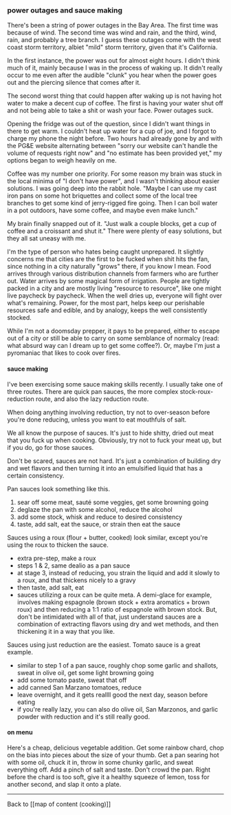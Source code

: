 ### power outages and sauce making

There's been a string of power outages in the Bay Area. The first time was because of wind. The second time was wind and rain, and the third, wind, rain, and probably a tree branch. I guess these outages come with the west coast storm territory, albiet "mild" storm territory, given that it's California.

In the first instance, the power was out for almost eight hours. I didn't think much of it, mainly because I was in the process of waking up. It didn't really occur to me even after the audible "clunk" you hear when the power goes out and the piercing silence that comes after it.

The second worst thing that could happen after waking up is not having hot water to make a decent cup of coffee. The first is having your water shut off and not being able to take a shit or wash your face. Power outages suck.

Opening the fridge was out of the question, since I didn't want things in there to get warm. I couldn't heat up water for a cup of joe, and I forgot to charge my phone the night before. Two hours had already gone by and with the PG&E website alternating between "sorry our website can't handle the volume of requests right now" and "no estimate has been provided yet," my options began to weigh heavily on me.

Coffee was my number one priority. For some reason my brain was stuck in the local minima of "I don't have power", and I wasn't thinking about easier solutions. I was going deep into the rabbit hole. "Maybe I can use my cast iron pans on some hot briquettes and collect some of the local tree branches to get some kind of jerry-rigged fire going. Then I can boil water in a pot outdoors, have some coffee, and maybe even make lunch."

My brain finally snapped out of it. "Just walk a couple blocks, get a cup of coffee and a croissant and shut it." There were plenty of easy solutions, but they all sat uneasy with me.

I'm the type of person who hates being caught unprepared. It slightly concerns me that cities are the first to be fucked when shit hits the fan, since nothing in a city naturally "grows" there, if you know I mean. Food arrives through various distribution channels from farmers who are further out. Water arrives by some magical form of irrigation. People are tightly packed in a city and are mostly living "resource to resource", like one might live paycheck by paycheck. When the well dries up, everyone will fight over what's remaining. Power, for the most part, helps keep our perishable resources safe and edible, and by analogy, keeps the well consistently stocked.  

While I'm not a doomsday prepper, it pays to be prepared, either to escape out of a city or still be able to carry on some semblance of normalcy (read: what absurd way can I dream up to get some coffee?). Or, maybe I'm just a pyromaniac that likes to cook over fires.

#### sauce making

I've been exercising some sauce making skills recently. I usually take one of three routes. There are quick pan sauces, the more complex stock-roux-reduction route, and also the lazy reduction route.

When doing anything involving reduction, try not to over-season before you're done reducing, unless you want to eat mouthfuls of salt.  

We all know the purpose of sauces. It's just to hide shitty, dried out meat that you fuck up when cooking. Obviously, try not to fuck your meat up, but if you do, go for those sauces. 

Don't be scared, sauces are not hard. It's just a combination of building dry and wet flavors and then turning it into an emulsified liquid that has a certain consistency.

Pan sauces look something like this.

1. sear off some meat, sauté some veggies, get some browning going
2. deglaze the pan with some alcohol, reduce the alcohol
3. add some stock, whisk and reduce to desired consistency
4. taste, add salt, eat the sauce, or strain then eat the sauce

Sauces using a roux (flour + butter, cooked) look similar, except you're using the roux to thicken the sauce.

- extra pre-step, make a roux
- steps 1 & 2, same dealio as a pan sauce
- at stage 3, instead of reducing, you strain the liquid and add it slowly to a roux, and that thickens nicely to a gravy
- then taste, add salt, eat
- sauces utilizing a roux can be quite meta. A demi-glace for example, involves making espagnole (brown stock + extra aromatics + brown roux) and then reducing a 1:1 ratio of espagnole with brown stock. But, don't be intimidated with all of that, just understand sauces are a combination of extracting flavors using dry and wet methods, and then thickening it in a way that you like.
    
Sauces using just reduction are the easiest. Tomato sauce is a great example.

- similar to step 1 of a pan sauce, roughly chop some garlic and shallots, sweat in olive oil, get some light browning going
-  add some tomato paste, sweat that off
- add canned San Marzano tomatoes, reduce
- leave overnight, and it gets reallll good the next day, season before eating
- if you're really lazy, you can also do olive oil, San Marzonos, and garlic powder with reduction and it's still really good.

#### on menu

Here's a cheap, delicious vegetable addition. Get some rainbow chard, chop on the bias into pieces about the size of your thumb. Get a pan searing hot with some oil, chuck it in, throw in some chunky garlic, and sweat everything off. Add a pinch of salt and taste. Don't crowd the pan. Right before the chard is too soft, give it a healthy squeeze of lemon, toss for another second, and slap it onto a plate.

---

Back to [[map of content (cooking)]]